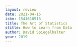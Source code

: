 ```yaml
---
layout: review
date: 2021-04-15
isbn: 1541618513
title: The Art of Statistics
stitle: How to Learn from Data
author: David Spiegelhalter
year: 2019
---
```

